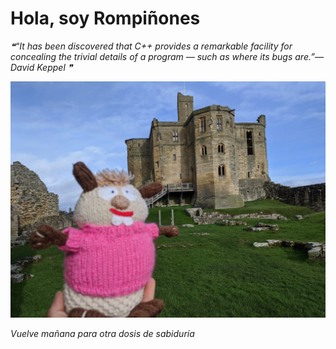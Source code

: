 # Hola, soy Rompiñones

<!--STARTS_HERE_QUOTE_README-->
<i>❝“It has been discovered that C++ provides a remarkable facility for concealing the trivial details of a program — such as where its bugs are.”— David Keppel   ❞</i>
<!--ENDS_HERE_QUOTE_README-->

<!--START_SECTION:update_image-->
![alt text](https://raw.githubusercontent.com/focaalvarez/rompinones/main/.github/images/IMG_20220220_111701.jpg?raw=true)
<!--END_SECTION:update_image-->

*Vuelve mañana para otra dosis de sabiduría*

